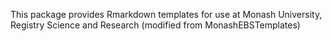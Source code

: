 This package provides Rmarkdown templates for use at Monash University, Registry Science and Research (modified from MonashEBSTemplates)
